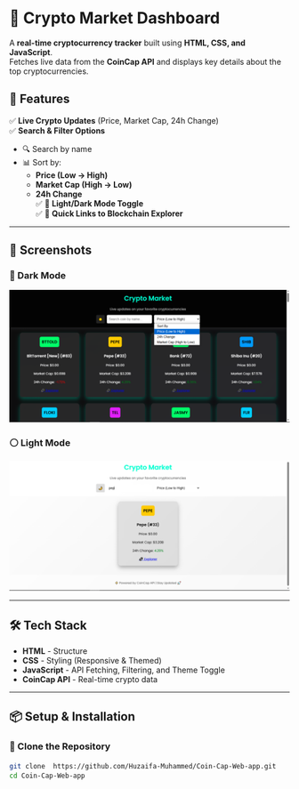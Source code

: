 # 🚀 Crypto Market Dashboard

A **real-time cryptocurrency tracker** built using **HTML, CSS, and JavaScript**.  
Fetches live data from the **CoinCap API** and displays key details about the top cryptocurrencies.

## 🌟 Features

✅ **Live Crypto Updates** (Price, Market Cap, 24h Change)  
✅ **Search & Filter Options**  
   - 🔍 Search by name  
   - 📊 Sort by:
     - **Price (Low → High)**
     - **Market Cap (High → Low)**
     - **24h Change**  
✅ 🌙 **Light/Dark Mode Toggle**  
✅ 🔗 **Quick Links to Blockchain Explorer**  

---

## 🎥 Screenshots

### 🔵 Dark Mode
![Dark Mode Screenshot](screenshots/dark_mode.png)

### ⚪ Light Mode
![Light Mode Screenshot](screenshots/light_mode.png)

---

## 🛠️ Tech Stack

- **HTML** - Structure  
- **CSS** - Styling (Responsive & Themed)  
- **JavaScript** - API Fetching, Filtering, and Theme Toggle  
- **CoinCap API** - Real-time crypto data  

---

## 📦 Setup & Installation

### 🔽 Clone the Repository  
```sh
git clone  https://github.com/Huzaifa-Muhammed/Coin-Cap-Web-app.git
cd Coin-Cap-Web-app
